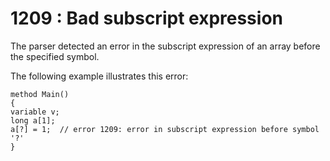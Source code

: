 # 1209 : Bad subscript expression

The parser detected an error in the subscript expression of an array before the specified symbol.

&#x20;

The following example illustrates this error:

```
method Main()
{
variable v;
long a[1];
a[?] = 1;  // error 1209: error in subscript expression before symbol '?'
}
```

&#x20;
